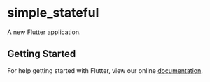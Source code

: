 # simple_stateful

A new Flutter application.

## Getting Started

For help getting started with Flutter, view our online
[documentation](https://flutter.io/).
